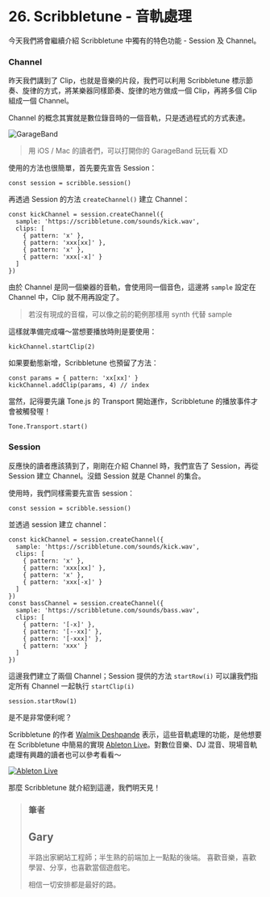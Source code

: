# 26. Scribbletune - 音軌處理

今天我們將會繼續介紹 Scribbletune 中獨有的特色功能 - Session 及 Channel。

### Channel

昨天我們講到了 Clip，也就是音樂的片段，我們可以利用 Scribbletune 標示節奏、旋律的方式，將某樂器同樣節奏、旋律的地方做成一個 Clip，再將多個 Clip 組成一個 Channel。

Channel 的概念其實就是數位錄音時的一個音軌，只是透過程式的方式表達。

![GarageBand](https://i.imgur.com/oQTdtmw.png)

> 用 iOS / Mac 的讀者們，可以打開你的 GarageBand 玩玩看 XD

使用的方法也很簡單，首先要先宣告 Session：

```javascript=
const session = scribble.session()
```

再透過 Session 的方法 `createChannel()` 建立 Channel：

```javascript=
const kickChannel = session.createChannel({
  sample: 'https://scribbletune.com/sounds/kick.wav',
  clips: [
    { pattern: 'x' },
    { pattern: 'xxx[xx]' },
    { pattern: 'x' },
    { pattern: 'xxx[-x]' }
  ]
})
```

由於 Channel 是同一個樂器的音軌，會使用同一個音色，這邊將 `sample` 設定在 Channel 中，Clip 就不用再設定了。

> 若沒有現成的音檔，可以像之前的範例那樣用 synth 代替 sample

這樣就準備完成囉～當想要播放時則是要使用：

```javascript=
kickChannel.startClip(2)
```

如果要動態新增，Scribbletune 也預留了方法：

```javascript=
const params = { pattern: 'xx[xx]' }
kickChannel.addClip(params, 4) // index
```

當然，記得要先讓 Tone.js 的 Transport 開始運作，Scribbletune 的播放事件才會被觸發喔！

```javascript=
Tone.Transport.start()
```

### Session

反應快的讀者應該猜到了，剛剛在介紹 Channel 時，我們宣告了 Session，再從 Session 建立 Channel。沒錯 Session 就是 Channel 的集合。

使用時，我們同樣需要先宣告 session：

```javascript=
const session = scribble.session()
```

並透過 session 建立 channel：

```javascript=
const kickChannel = session.createChannel({
  sample: 'https://scribbletune.com/sounds/kick.wav',
  clips: [
    { pattern: 'x' },
    { pattern: 'xxx[xx]' },
    { pattern: 'x' },
    { pattern: 'xxx[-x]' }
  ]
})
const bassChannel = session.createChannel({
  sample: 'https://scribbletune.com/sounds/bass.wav',
  clips: [
    { pattern: '[-x]' },
    { pattern: '[--xx]' },
    { pattern: '[-xxx]' },
    { pattern: 'xxx' }
  ]
})
```

這邊我們建立了兩個 Channel；Session 提供的方法 `startRow(i)` 可以讓我們指定所有 Channel 一起執行 `startClip(i)`

```javascript=
session.startRow(1)
```

是不是非常便利呢？

Scribbletune 的作者 [Walmik Deshpande](https://github.com/walmik) 表示，這些音軌處理的功能，是他想要在 Scribbletune 中簡易的實現 [Ableton Live](https://www.ableton.com/en/trial/)。對數位音樂、DJ 混音、現場音軌處理有興趣的讀者也可以參考看看～

[![Ableton Live](https://i.imgur.com/K3xYZMc.png)](https://www.ableton.com/en/trial/)

那麼 Scribbletune 就介紹到這邊，我們明天見！

> ### 筆者
>
> ## Gary
>
> 半路出家網站工程師；半生熟的前端加上一點點的後端。
> 喜歡音樂，喜歡學習、分享，也喜歡當個遊戲宅。
>
> 相信一切安排都是最好的路。
